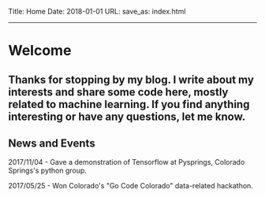 Title: Home
Date: 2018-01-01
URL: 
save_as: index.html

---
# Welcome
Thanks for stopping by my blog. I write about my interests and share 
some code here, mostly related to machine learning. If you find 
anything interesting or have any questions, let me know.
---

## News and Events
2017/11/04 - Gave a demonstration of Tensorflow at Pysprings, Colorado
 Springs's python group.

2017/05/25 - Won Colorado's "Go Code Colorado" data-related hackathon.
